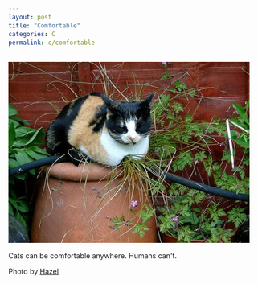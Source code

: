 ```yaml
---
layout: post
title: "Comfortable"
categories: C
permalink: c/comfortable
---
```


<img src="/images/c/comfortable.jpg">

Cats can be comfortable anywhere. Humans can't.

Photo by <a href="http://www.flickr.com/photos/hm_hedge_witch/2118775034/">Hazel</a>